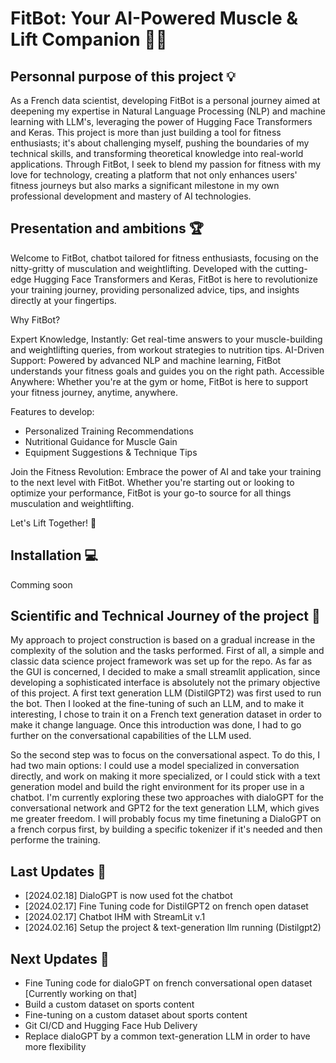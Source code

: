 # FitBot: Your AI-Powered Muscle & Lift Companion 🏋️‍♂️

## Personnal purpose of this project :bulb:
As a French data scientist, developing FitBot is a personal journey aimed at deepening my expertise in Natural Language Processing (NLP) and machine learning with LLM's, leveraging the power of Hugging Face Transformers and Keras. This project is more than just building a tool for fitness enthusiasts; it's about challenging myself, pushing the boundaries of my technical skills, and transforming theoretical knowledge into real-world applications. Through FitBot, I seek to blend my passion for fitness with my love for technology, creating a platform that not only enhances users' fitness journeys but also marks a significant milestone in my own professional development and mastery of AI technologies.

## Presentation and ambitions :trophy:
Welcome to FitBot, chatbot tailored for fitness enthusiasts, focusing on the nitty-gritty of musculation and weightlifting. Developed with the cutting-edge Hugging Face Transformers and Keras, FitBot is here to revolutionize your training journey, providing personalized advice, tips, and insights directly at your fingertips.

Why FitBot?

Expert Knowledge, Instantly: Get real-time answers to your muscle-building and weightlifting queries, from workout strategies to nutrition tips.
AI-Driven Support: Powered by advanced NLP and machine learning, FitBot understands your fitness goals and guides you on the right path.
Accessible Anywhere: Whether you're at the gym or home, FitBot is here to support your fitness journey, anytime, anywhere.

Features to develop:
- Personalized Training Recommendations
- Nutritional Guidance for Muscle Gain
- Equipment Suggestions & Technique Tips

Join the Fitness Revolution: Embrace the power of AI and take your training to the next level with FitBot. Whether you're starting out or looking to optimize your performance, FitBot is your go-to source for all things musculation and weightlifting.

Let's Lift Together! 🚀

## Installation :computer:
Comming soon

## Scientific and Technical Journey of the project :book:
My approach to project construction is based on a gradual increase in the complexity of the solution and the tasks performed. First of all, a simple and classic data science project framework was set up for the repo. As far as the GUI is concerned, I decided to make a small streamlit application, since developing a sophisticated interface is absolutely not the primary objective of this project. A first text generation LLM (DistilGPT2) was first used to run the bot. Then I looked at the fine-tuning of such an LLM, and to make it interesting, I chose to train it on a French text generation dataset in order to make it change language. Once this introduction was done, I had to go further on the conversational capabilities of the LLM used.

So the second step was to focus on the conversational aspect. To do this, I had two main options: I could use a model specialized in conversation directly, and work on making it more specialized, or I could stick with a text generation model and build the right environment for its proper use in a chatbot. I'm currently exploring these two approaches with dialoGPT for the conversational network and GPT2 for the text generation LLM, which gives me greater freedom.
I will probably focus my time finetuning a DialoGPT on a french corpus first, by building a specific tokenizer if it's needed and then performe the training.

## Last Updates :tada:
- [2024.02.18] DialoGPT is now used fot the chatbot
- [2024.02.17] Fine Tuning code for DistilGPT2 on french open dataset
- [2024.02.17] Chatbot IHM with StreamLit v.1
- [2024.02.16] Setup the project & text-generation llm running (Distilgpt2)

## Next Updates :wrench:
- Fine Tuning code for dialoGPT on french conversational open dataset [Currently working on that]
- Build a custom dataset on sports content
- Fine-tuning on a custom dataset about sports content
- Git CI/CD and Hugging Face Hub Delivery
- Replace dialoGPT by a common text-generation LLM in order to have more flexibility